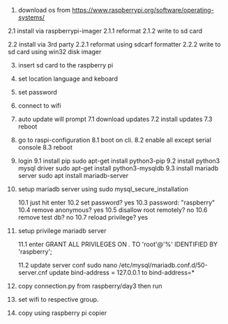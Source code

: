1. download os from https://www.raspberrypi.org/software/operating-systems/

2.1 install via raspberrypi-imager
    2.1.1 reformat
    2.1.2 write to sd card

2.2 install via 3rd party
    2.2.1 reformat using sdcarf formatter
    2.2.2 write to sd card using win32 disk imager

3. insert sd card to the raspberry pi
4. set location language and keboard
5. set password
6. connect to wifi
7. auto update will prompt
    7.1 download updates
    7.2 install updates
    7.3 reboot
8. go to raspi-configuration
    8.1 boot on cli.
    8.2 enable all except serial console
    8.3 reboot
    
9. login
    9.1 install pip
        sudo apt-get install python3-pip
    9.2 install python3 mysql driver
        sudo apt-get install python3-mysqldb
    9.3 install mariadb server
        sudo apt install mariadb-server

10. setup mariadb server using
    sudo mysql_secure_installation

    10.1  just hit enter
    10.2  set password? yes
    10.3  password: "raspberry"
    10.4  remove anonymous? yes
    10.5 disallow root remotely? no
    10.6 remove test db? no
    10.7 reload privilege? yes

11. setup privilege mariadb server

    11.1 enter
       GRANT ALL PRIVILEGES ON *.* TO 'root'@'%' IDENTIFIED BY 'raspberry';

    11.2 update server conf
        sudo nano /etc/mysql/mariadb.conf.d/50-server.cnf
        update bind-address = 127.0.0.1 to bind-address=*

12. copy connection.py from raspberry/day3 then run

13. set wifi to respective group.

14. copy using raspberry pi copier